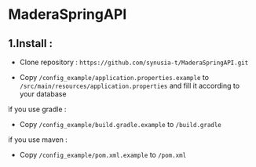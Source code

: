 # MaderaSpringAPI

## 1.Install :

- Clone repository : `https://github.com/synusia-t/MaderaSpringAPI.git`

- Copy `/config_example/application.properties.example` to `/src/main/resources/application.properties` and fill it according to your database

ìf you use gradle :
- Copy `/config_example/build.gradle.example` to `/build.gradle`

if you use maven : 

- Copy `/config_example/pom.xml.example` to `/pom.xml`
